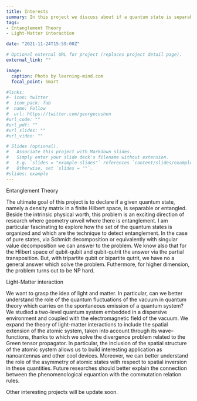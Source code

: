 ```yaml
---
title: Interests
summary: In this project we discuss about if a quantum state is separable or entangled
tags:
- Entanglement Theory
- Light-Matter interaction

date: "2021-11-24T15:59:00Z"

# Optional external URL for project (replaces project detail page).
external_link: ""

image:
  caption: Photo by learning-mind.com
  focal_point: Smart

#links:
#- icon: twitter
#  icon_pack: fab
#  name: Follow
#  url: https://twitter.com/georgecushen
#url_code: ""
#url_pdf: ""
#url_slides: ""
#url_video: ""

# Slides (optional).
#   Associate this project with Markdown slides.
#   Simply enter your slide deck's filename without extension.
#   E.g. `slides = "example-slides"` references `content/slides/example-slides.md`.
#   Otherwise, set `slides = ""`.
#slides: example
---
```


Entanglement Theory

The ultimate goal of this project is to declare if a given quantum state, namely a density matrix in a finite Hilbert space, is separable or entangled. Beside the intrinsic physical worth, this problem is an exciting direction of research where geometry unveil where there is entanglement. I am particular fascinating to explore how the set of the quantum states is organized and  which are the technique to detect entanglement. 
In the case of pure states, via Schmidt decomposition or equivalently with singular value decomposition we can answer to the problem. We know also that for the Hilbert space of qubit-qubit and qubit-qutrit the answer via the partial transposition. But, with tripartite qubit or bipartite qutrit, we have no a general answer which solve the problem. Futhermore, for higher dimension, the problem turns out to be NP hard.

Light-Matter interaction

We want to grasp the idea of light and matter. In particular, can we better understand the role of the
quantum fluctuations of the vacuum in quantum theory which carries on the spontaneous emission of a quantum system? We studied a two-level quantum system embedded in a dispersive environment and coupled with the electromagnetic field of the vacuum. We expand the theory of light-matter interactions to include the spatial extension of the atomic system, taken into account through its wave–functions, thanks to which we solve the divergence problem related to the Green tensor propagator. In particular, the inclusion of the spatial structure of the atomic system allows us to build interesting application as nanoantennas and other cool devices. Moreover, we can better understand  the role of the asymmetry of atomic states with respect to spatial inversion in these quantities.  Future researches should better explain the connection between the phenomenological equantion with the commutation relation rules.

Other interesting projects will be update soon.
